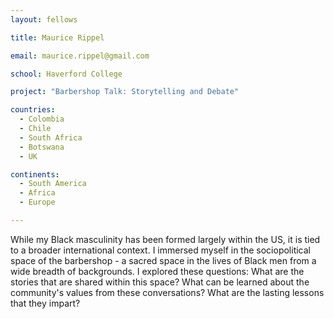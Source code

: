 ```yaml
---
layout: fellows

title: Maurice Rippel

email: maurice.rippel@gmail.com

school: Haverford College

project: "Barbershop Talk: Storytelling and Debate"

countries:
  - Colombia
  - Chile
  - South Africa
  - Botswana
  - UK

continents:
  - South America
  - Africa
  - Europe

---
```


While my Black masculinity has been formed largely within the US, it is tied to a broader international context. I immersed myself in the sociopolitical space of the barbershop - a sacred space in the lives of Black men from a wide breadth of backgrounds. I explored these questions: What are the stories that are shared within this space? What can be learned about the community's values from these conversations? What are the lasting lessons that they impart?